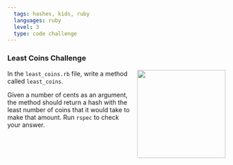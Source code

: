 ```yaml
---
  tags: hashes, kids, ruby  
  languages: ruby
  level: 3
  type: code challenge
---
```

### Least Coins Challenge
<img src="https://after-school-assets.s3.amazonaws.com/challenge.png" width="200px" align="right" hspace="10"> 

In the `least_coins.rb` file, write a method called `least_coins`.

Given a number of cents as an argument, the method should return a hash with the least number of coins that it would take to make that amount. Run `rspec` to check your answer.

